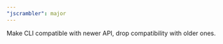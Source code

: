 ```yaml
---
"jscrambler": major
---
```


Make CLI compatible with newer API, drop compatibility with older ones.
